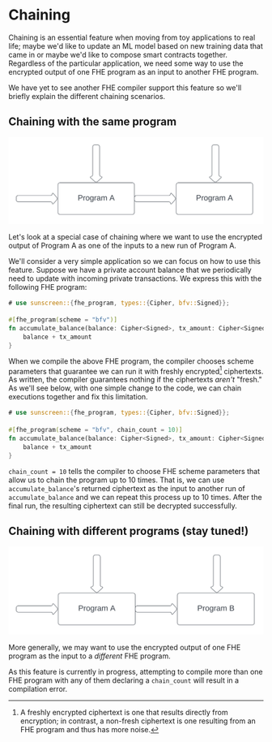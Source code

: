 # Chaining

Chaining is an essential feature when moving from toy applications to real life; maybe we'd like to update an ML model based on new training data that came in or maybe we'd like to compose smart contracts together. Regardless of the particular application, we need some way to use the encrypted output of one FHE program as an input to another FHE program.

We have yet to see another FHE compiler support this feature so we'll briefly explain the different chaining scenarios.

## Chaining with the same program
![What is this](chaining1-chubby.svg)

Let's look at a special case of chaining where we want to use the encrypted output of Program A as one of the inputs to a new run of Program A.

We'll consider a very simple application so we can focus on how to use this feature. Suppose we have a private account balance that we periodically need to update with incoming private transactions. We express this with the following FHE program:

```rust
# use sunscreen::{fhe_program, types::{Cipher, bfv::Signed}};

#[fhe_program(scheme = "bfv")]
fn accumulate_balance(balance: Cipher<Signed>, tx_amount: Cipher<Signed>) -> Cipher<Signed> {
    balance + tx_amount
}
```

When we compile the above FHE program, the compiler chooses scheme parameters that guarantee we can run it with freshly encrypted[^1] ciphertexts. As written, the compiler guarantees nothing if the ciphertexts *aren't* "fresh." As we'll see below, with one simple change to the code, we can chain executions together and fix this limitation.

```rust
# use sunscreen::{fhe_program, types::{Cipher, bfv::Signed}};

#[fhe_program(scheme = "bfv", chain_count = 10)]
fn accumulate_balance(balance: Cipher<Signed>, tx_amount: Cipher<Signed>) -> Cipher<Signed> {
    balance + tx_amount
}
```

`chain_count = 10` tells the compiler to choose FHE scheme parameters that allow us to chain the program up to 10 times. That is, we can use `accumulate_balance`'s returned ciphertext as the input to another run of `accumulate_balance` and we can repeat this process up to 10 times. After the final run, the resulting ciphertext can still be decrypted successfully.

## Chaining with different programs (stay tuned!)
![What is this](chaining2-chubby.svg)

More generally, we may want to use the encrypted output of one FHE program as the input to a *different* FHE program.

As this feature is currently in progress, attempting to compile more than one FHE program with any of them declaring a `chain_count` will result in a compilation error.

[^1]: A freshly encrypted ciphertext is one that results directly from encryption; in contrast, a non-fresh ciphertext is one resulting from an FHE program and thus has more noise.
